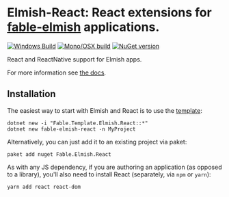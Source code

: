 Elmish-React: React extensions for [fable-elmish](https://github.com/fable-compiler/fable-elmish) applications.
=======
[![Windows Build](https://ci.appveyor.com/api/projects/status/vg3200aksdbvx5me?svg=true)](https://ci.appveyor.com/project/et1975/react) [![Mono/OSX build](https://travis-ci.org/fable-elmish/react.svg?branch=master)](https://travis-ci.org/fable-elmish/react) [![NuGet version](https://badge.fury.io/nu/react.svg)](https://badge.fury.io/nu/react)

React and ReactNative support for Elmish apps.

For more information see [the docs](https://fable-elmish.github.io/react).

## Installation
The easiest way to start with Elmish and React is to use the [template](https://github.com/fable-elmish/templates):


```shell
dotnet new -i "Fable.Template.Elmish.React::*"
dotnet new fable-elmish-react -n MyProject
```

Alternatively, you can just add it to an existing project via paket:

```shell
paket add nuget Fable.Elmish.React
```

As with any JS dependency, if you are authoring an application (as opposed to a library), you'll also need to install React (separately, via `npm` or `yarn`):

```shell
yarn add react react-dom
```
